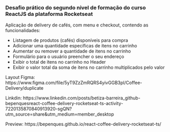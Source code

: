 ### Desafio prático do segundo nivel de formação do curso ReactJS da plataforma Rocketseat

Aplicação de delivery de cafés, com menu e checkout, contendo as funcionalidades:

- Listagem de produtos (cafés) disponíveis para compra
- Adicionar uma quantidade específicas de itens no carrinho
- Aumentar ou remover a quantidade de itens no carrinho
- Formulário para o usuário preencher o seu endereço
- Exibir o total de itens no carrinho no Header
- Exibir o valor total da soma de itens no carrinho multiplicados pelo valor

<p> Layout Figma: https://www.figma.com/file/5yT9ZzZmRQRS4yivGGB3pl/Coffee-Delivery/duplicate </p>
<p> Linkdin: https://www.linkedin.com/posts/betiza-barreira_github-bepenquesreact-coffee-delivery-rocketseat-ts-activity-7220135870840913920-sgQN?utm_source=share&utm_medium=member_desktop</p>
<p> Preview: https://bepenques.github.io/react-coffee-delivery-rocketseat-ts/</p>
